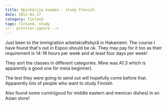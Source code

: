 ```yaml
---
title: Opiskelija suomea - study Finnish
date: 2011-01-17
category: finland
tags: finland, study
<!-- prettier-ignore -->
---
```


Just been to the immigration arbetskraftsbyrå in Hakaniemi. The course I have
found that's out in Espoo should be ok. They may pay for it too as their
requirement is 14-16 hours per week and at least four days per week!

They sort the classes in different categories. Mine was A1.3 which is apparently
a good one for me(a beginner).

The test they were going to send out will hopefully come before that. Apparently
lots of people who want to study Finnish.

Also found some cumin(good for middle eastern and mexican dishes) in an Asian
store!
